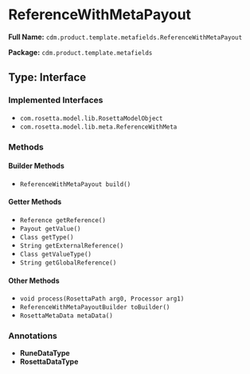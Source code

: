 # ReferenceWithMetaPayout

**Full Name:** `cdm.product.template.metafields.ReferenceWithMetaPayout`

**Package:** `cdm.product.template.metafields`

## Type: Interface

### Implemented Interfaces

- `com.rosetta.model.lib.RosettaModelObject`
- `com.rosetta.model.lib.meta.ReferenceWithMeta`

### Methods

#### Builder Methods

- `ReferenceWithMetaPayout build()`

#### Getter Methods

- `Reference getReference()`
- `Payout getValue()`
- `Class getType()`
- `String getExternalReference()`
- `Class getValueType()`
- `String getGlobalReference()`

#### Other Methods

- `void process(RosettaPath arg0, Processor arg1)`
- `ReferenceWithMetaPayoutBuilder toBuilder()`
- `RosettaMetaData metaData()`

### Annotations

- **RuneDataType**
- **RosettaDataType**

